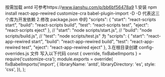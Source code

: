 按需加载 antd 可参考https://www.jianshu.com/p/bb6bf56478a9 1.安装 npm install react-app-rewired customize-cra babel-plugin-import -D -D 代表这三个库为开发依赖 2.修改 package.json 中的
"scripts": {
"start": "react-scripts start",
"build": "react-scripts build",
"test": "react-scripts test",
"eject": "react-scripts eject"
},
// "start": "node scripts/start.js",
// "build": "node scripts/build.js",
// "test": "node scripts/test.js"
为
"scripts": {
"start": "react-app-rewired start",
"build": "react-app-rewired build",
"test": "react-app-rewired test",
"eject": "react-app-rewired eject"
}, 3.在根目录创建 config-overrides.js 文件 写入以下代码
const { override, fixBabelImports } = require('customize-cra');
module.exports = override(
fixBabelImports('import', {
libraryName: 'antd',
libraryDirectory: 'es',
style: 'css',
}),
);
